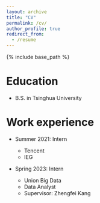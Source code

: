 ```yaml
---
layout: archive
title: "CV"
permalink: /cv/
author_profile: true
redirect_from:
  - /resume
---
```


{% include base_path %}

Education
======
* B.S. in Tsinghua University

Work experience
======
* Summer 2021: Intern
  * Tencent
  * IEG

* Spring 2023: Intern
  * Union Big Data
  * Data Analyst
  * Supervisor: Zhengfei Kang
 
